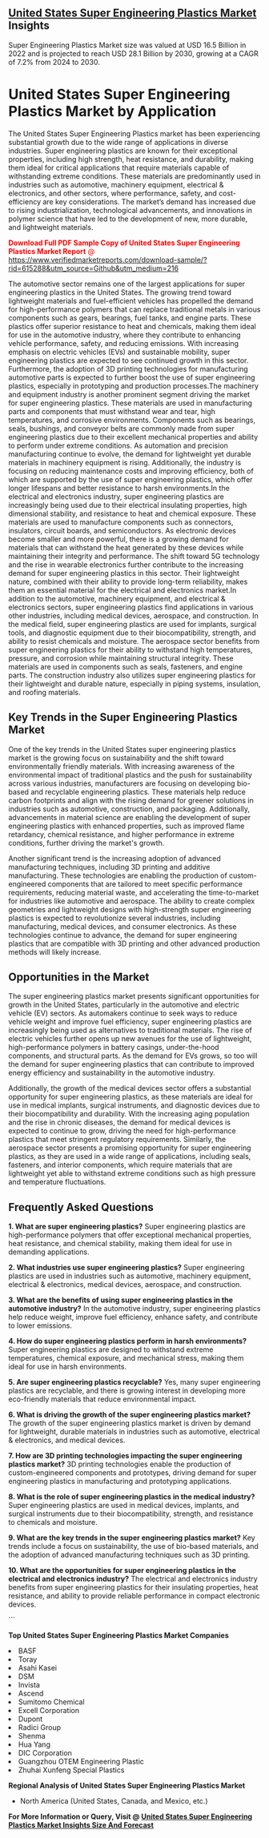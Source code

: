 <h2><a href="https://www.verifiedmarketreports.com/download-sample/?rid=615288&amp;utm_source=Github&amp;utm_medium=216" target="_blank">United States Super Engineering Plastics Market</a> Insights</h2><p>Super Engineering Plastics Market size was valued at USD 16.5 Billion in 2022 and is projected to reach USD 28.1 Billion by 2030, growing at a CAGR of 7.2% from 2024 to 2030.</p><p><h1>United States Super Engineering Plastics Market by Application</h1><p>The United States Super Engineering Plastics market has been experiencing substantial growth due to the wide range of applications in diverse industries. Super engineering plastics are known for their exceptional properties, including high strength, heat resistance, and durability, making them ideal for critical applications that require materials capable of withstanding extreme conditions. These materials are predominantly used in industries such as automotive, machinery equipment, electrical & electronics, and other sectors, where performance, safety, and cost-efficiency are key considerations. The market’s demand has increased due to rising industrialization, technological advancements, and innovations in polymer science that have led to the development of new, more durable, and lightweight materials.<p><span class=""><span style="color: #ff0000;"><strong>Download Full PDF Sample Copy of United States Super Engineering Plastics Market Report</strong> @ </span><a href="https://www.verifiedmarketreports.com/download-sample/?rid=615288&amp;utm_source=Github&amp;utm_medium=216" target="_blank">https://www.verifiedmarketreports.com/download-sample/?rid=615288&amp;utm_source=Github&amp;utm_medium=216</a></span></p>The automotive sector remains one of the largest applications for super engineering plastics in the United States. The growing trend toward lightweight materials and fuel-efficient vehicles has propelled the demand for high-performance polymers that can replace traditional metals in various components such as gears, bearings, fuel tanks, and engine parts. These plastics offer superior resistance to heat and chemicals, making them ideal for use in the automotive industry, where they contribute to enhancing vehicle performance, safety, and reducing emissions. With increasing emphasis on electric vehicles (EVs) and sustainable mobility, super engineering plastics are expected to see continued growth in this sector. Furthermore, the adoption of 3D printing technologies for manufacturing automotive parts is expected to further boost the use of super engineering plastics, especially in prototyping and production processes.The machinery and equipment industry is another prominent segment driving the market for super engineering plastics. These materials are used in manufacturing parts and components that must withstand wear and tear, high temperatures, and corrosive environments. Components such as bearings, seals, bushings, and conveyor belts are commonly made from super engineering plastics due to their excellent mechanical properties and ability to perform under extreme conditions. As automation and precision manufacturing continue to evolve, the demand for lightweight yet durable materials in machinery equipment is rising. Additionally, the industry is focusing on reducing maintenance costs and improving efficiency, both of which are supported by the use of super engineering plastics, which offer longer lifespans and better resistance to harsh environments.In the electrical and electronics industry, super engineering plastics are increasingly being used due to their electrical insulating properties, high dimensional stability, and resistance to heat and chemical exposure. These materials are used to manufacture components such as connectors, insulators, circuit boards, and semiconductors. As electronic devices become smaller and more powerful, there is a growing demand for materials that can withstand the heat generated by these devices while maintaining their integrity and performance. The shift toward 5G technology and the rise in wearable electronics further contribute to the increasing demand for super engineering plastics in this sector. Their lightweight nature, combined with their ability to provide long-term reliability, makes them an essential material for the electrical and electronics market.In addition to the automotive, machinery equipment, and electrical & electronics sectors, super engineering plastics find applications in various other industries, including medical devices, aerospace, and construction. In the medical field, super engineering plastics are used for implants, surgical tools, and diagnostic equipment due to their biocompatibility, strength, and ability to resist chemicals and moisture. The aerospace sector benefits from super engineering plastics for their ability to withstand high temperatures, pressure, and corrosion while maintaining structural integrity. These materials are used in components such as seals, fasteners, and engine parts. The construction industry also utilizes super engineering plastics for their lightweight and durable nature, especially in piping systems, insulation, and roofing materials.<h2>Key Trends in the Super Engineering Plastics Market</h2><p>One of the key trends in the United States super engineering plastics market is the growing focus on sustainability and the shift toward environmentally friendly materials. With increasing awareness of the environmental impact of traditional plastics and the push for sustainability across various industries, manufacturers are focusing on developing bio-based and recyclable engineering plastics. These materials help reduce carbon footprints and align with the rising demand for greener solutions in industries such as automotive, construction, and packaging. Additionally, advancements in material science are enabling the development of super engineering plastics with enhanced properties, such as improved flame retardancy, chemical resistance, and higher performance in extreme conditions, further driving the market's growth.</p><p>Another significant trend is the increasing adoption of advanced manufacturing techniques, including 3D printing and additive manufacturing. These technologies are enabling the production of custom-engineered components that are tailored to meet specific performance requirements, reducing material waste, and accelerating the time-to-market for industries like automotive and aerospace. The ability to create complex geometries and lightweight designs with high-strength super engineering plastics is expected to revolutionize several industries, including manufacturing, medical devices, and consumer electronics. As these technologies continue to advance, the demand for super engineering plastics that are compatible with 3D printing and other advanced production methods will likely increase.</p><h2>Opportunities in the Market</h2><p>The super engineering plastics market presents significant opportunities for growth in the United States, particularly in the automotive and electric vehicle (EV) sectors. As automakers continue to seek ways to reduce vehicle weight and improve fuel efficiency, super engineering plastics are increasingly being used as alternatives to traditional materials. The rise of electric vehicles further opens up new avenues for the use of lightweight, high-performance polymers in battery casings, under-the-hood components, and structural parts. As the demand for EVs grows, so too will the demand for super engineering plastics that can contribute to improved energy efficiency and sustainability in the automotive industry.</p><p>Additionally, the growth of the medical devices sector offers a substantial opportunity for super engineering plastics, as these materials are ideal for use in medical implants, surgical instruments, and diagnostic devices due to their biocompatibility and durability. With the increasing aging population and the rise in chronic diseases, the demand for medical devices is expected to continue to grow, driving the need for high-performance plastics that meet stringent regulatory requirements. Similarly, the aerospace sector presents a promising opportunity for super engineering plastics, as they are used in a wide range of applications, including seals, fasteners, and interior components, which require materials that are lightweight yet able to withstand extreme conditions such as high pressure and temperature fluctuations.</p><h2>Frequently Asked Questions</h2><p><strong>1. What are super engineering plastics?</strong> Super engineering plastics are high-performance polymers that offer exceptional mechanical properties, heat resistance, and chemical stability, making them ideal for use in demanding applications.</p><p><strong>2. What industries use super engineering plastics?</strong> Super engineering plastics are used in industries such as automotive, machinery equipment, electrical & electronics, medical devices, aerospace, and construction.</p><p><strong>3. What are the benefits of using super engineering plastics in the automotive industry?</strong> In the automotive industry, super engineering plastics help reduce weight, improve fuel efficiency, enhance safety, and contribute to lower emissions.</p><p><strong>4. How do super engineering plastics perform in harsh environments?</strong> Super engineering plastics are designed to withstand extreme temperatures, chemical exposure, and mechanical stress, making them ideal for use in harsh environments.</p><p><strong>5. Are super engineering plastics recyclable?</strong> Yes, many super engineering plastics are recyclable, and there is growing interest in developing more eco-friendly materials that reduce environmental impact.</p><p><strong>6. What is driving the growth of the super engineering plastics market?</strong> The growth of the super engineering plastics market is driven by demand for lightweight, durable materials in industries such as automotive, electrical & electronics, and medical devices.</p><p><strong>7. How are 3D printing technologies impacting the super engineering plastics market?</strong> 3D printing technologies enable the production of custom-engineered components and prototypes, driving demand for super engineering plastics in manufacturing and prototyping applications.</p><p><strong>8. What is the role of super engineering plastics in the medical industry?</strong> Super engineering plastics are used in medical devices, implants, and surgical instruments due to their biocompatibility, strength, and resistance to chemicals and moisture.</p><p><strong>9. What are the key trends in the super engineering plastics market?</strong> Key trends include a focus on sustainability, the use of bio-based materials, and the adoption of advanced manufacturing techniques such as 3D printing.</p><p><strong>10. What are the opportunities for super engineering plastics in the electrical and electronics industry?</strong> The electrical and electronics industry benefits from super engineering plastics for their insulating properties, heat resistance, and ability to provide reliable performance in compact electronic devices.</p>```</p><p><strong>Top United States Super Engineering Plastics Market Companies</strong></p><div data-test-id=""><p><li>BASF</li><li> Toray</li><li> Asahi Kasei</li><li> DSM</li><li> Invista</li><li> Ascend</li><li> Sumitomo Chemical</li><li> Excell Corporation</li><li> Dupont</li><li> Radici Group</li><li> Shenma</li><li> Hua Yang</li><li> DIC Corporation</li><li> Guangzhou OTEM Engineering Plastic</li><li> Zhuhai Xunfeng Special Plastics</li></p><div><strong>Regional Analysis of&nbsp;United States Super Engineering Plastics Market</strong></div><ul><li dir="ltr"><p dir="ltr">North America&nbsp;(United States, Canada, and Mexico, etc.)</p></li></ul><p><strong>For More Information or Query, Visit @&nbsp;</strong><strong><a href="https://www.verifiedmarketreports.com/product/super-engineering-plastics-market/?utm_source=Github&amp;utm_medium=216" target="_blank">United States Super Engineering Plastics Market Insights Size And Forecast</a></strong></p></div>
